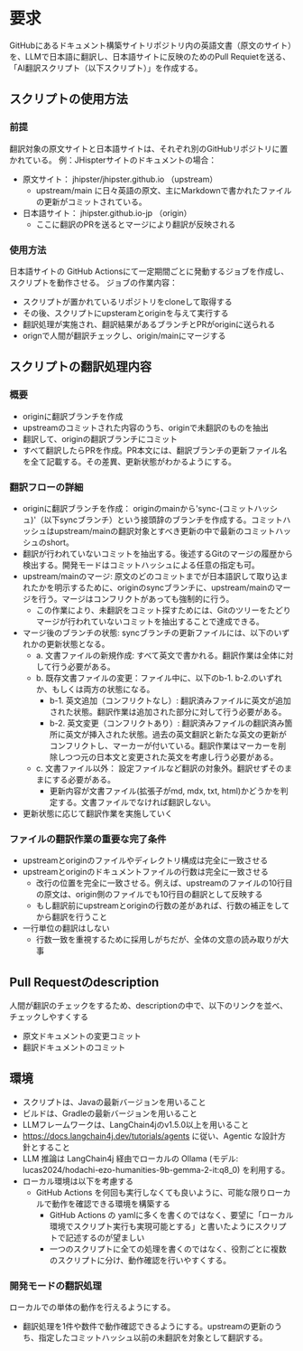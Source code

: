 # 要求
GitHubにあるドキュメント構築サイトリポジトリ内の英語文書（原文のサイト）を、LLMで日本語に翻訳し、日本語サイトに反映のためのPull Requietを送る、「AI翻訳スクリプト（以下スクリプト）」を作成する。

## スクリプトの使用方法
### 前提
翻訳対象の原文サイトと日本語サイトは、それぞれ別のGitHubリポジトリに置かれている。
例：JHispterサイトのドキュメントの場合：
- 原文サイト： jhipster/jhipster.github.io （upstream）
    - upstream/main に日々英語の原文、主にMarkdownで書かれたファイルの更新がコミットされている。
- 日本語サイト： jhipster.github.io-jp （origin）
    - ここに翻訳のPRを送るとマージにより翻訳が反映される

### 使用方法
日本語サイトの GitHub Actionsにて一定期間ごとに発動するジョブを作成し、スクリプトを動作させる。
ジョブの作業内容：
- スクリプトが置かれているリポジトリをcloneして取得する
- その後、スクリプトにupsteramとoriginを与えて実行する
- 翻訳処理が実施され、翻訳結果があるブランチとPRがoriginに送られる
- orignで人間が翻訳チェックし、origin/mainにマージする

## スクリプトの翻訳処理内容
### 概要
- originに翻訳ブランチを作成
- upstreamのコミットされた内容のうち、originで未翻訳のものを抽出
- 翻訳して、originの翻訳ブランチにコミット
- すべて翻訳したらPRを作成。PR本文には、翻訳ブランチの更新ファイル名を全て記載する。その差異、更新状態がわかるようにする。

### 翻訳フローの詳細
- originに翻訳ブランチを作成： originのmainから'sync-(コミットハッシュ)'（以下syncブランチ）という接頭辞のブランチを作成する。コミットハッシュはupstream/mainの翻訳対象とすべき更新の中で最新のコミットハッシュのshort。
- 翻訳が行われていないコミットを抽出する。後述するGitのマージの履歴から検出する。開発モードはコミットハッシュによる任意の指定も可。
- upstream/mainのマージ: 原文のどのコミットまでが日本語訳して取り込まれたかを明示するために、originのsyncブランチに、upstream/mainのマージを行う。マージはコンフリクトがあっても強制的に行う。
    - この作業により、未翻訳をコミット探すためには、Gitのツリーをたどりマージが行われていないコミットを抽出することで達成できる。
- マージ後のブランチの状態: syncブランチの更新ファイルには、以下のいずれかの更新状態となる。
    - a. 文書ファイルの新規作成: すべて英文で書かれる。翻訳作業は全体に対して行う必要がある。
    - b. 既存文書ファイルの変更：ファイル中に、以下のb-1. b-2.のいずれか、もしくは両方の状態になる。
        - b-1. 英文追加（コンフリクトなし）: 翻訳済みファイルに英文が追加された状態。翻訳作業は追加された部分に対して行う必要がある。
        - b-2. 英文変更（コンフリクトあり）: 翻訳済みファイルの翻訳済み箇所に英文が挿入された状態。過去の英文翻訳と新たな英文の更新がコンフリクトし、マーカーが付いている。翻訳作業はマーカーを削除しつつ元の日本文と変更された英文を考慮し行う必要がある。
    - c. 文書ファイル以外： 設定ファイルなど翻訳の対象外。翻訳せずそのままにする必要がある。
        - 更新内容が文書ファイル(拡張子がmd, mdx, txt, html)かどうかを判定する。文書ファイルでなければ翻訳しない。
- 更新状態に応じて翻訳作業を実施していく

### ファイルの翻訳作業の重要な完了条件
- upstreamとoriginのファイルやディレクトリ構成は完全に一致させる
- upstreamとoriginのドキュメントファイルの行数は完全に一致させる
    - 改行の位置を完全に一致させる。例えば、upstreamのファイルの10行目の原文は、origin側のファイルでも10行目の翻訳として反映する
    - もし翻訳前にupstreamとoriginの行数の差があれば、行数の補正をしてから翻訳を行うこと
- 一行単位の翻訳はしない
    - 行数一致を重視するために採用しがちだが、全体の文意の読み取りが大事

## Pull Requestのdescription
人間が翻訳のチェックをするため、descriptionの中で、以下のリンクを並べ、チェックしやすくする
- 原文ドキュメントの変更コミット
- 翻訳ドキュメントのコミット

## 環境
- スクリプトは、Javaの最新バージョンを用いること
- ビルドは、Gradleの最新バージョンを用いること
- LLMフレームワークは、LangChain4jのv1.5.0以上を用いること
- https://docs.langchain4j.dev/tutorials/agents に従い、Agentic な設計方針とすること
- LLM 推論は LangChain4j 経由でローカルの Ollama (モデル: lucas2024/hodachi-ezo-humanities-9b-gemma-2-it:q8_0) を利用する。
- ローカル環境は以下を考慮する
    - GitHub Actions を何回も実行しなくても良いように、可能な限りローカルで動作を確認できる環境を構築する
        - GitHub Actions の yamlに多くを書くのではなく、要望に「ローカル環境でスクリプト実行も実現可能とする」と書いたようにスクリプトで記述するのが望ましい
        - 一つのスクリプトに全ての処理を書くのではなく、役割ごとに複数のスクリプトに分け、動作確認を行いやすくする。

### 開発モードの翻訳処理
ローカルでの単体の動作を行えるようにする。
- 翻訳処理を1件や数件で動作確認できるようにする。upstreamの更新のうち、指定したコミットハッシュ以前の未翻訳を対象として翻訳する。
